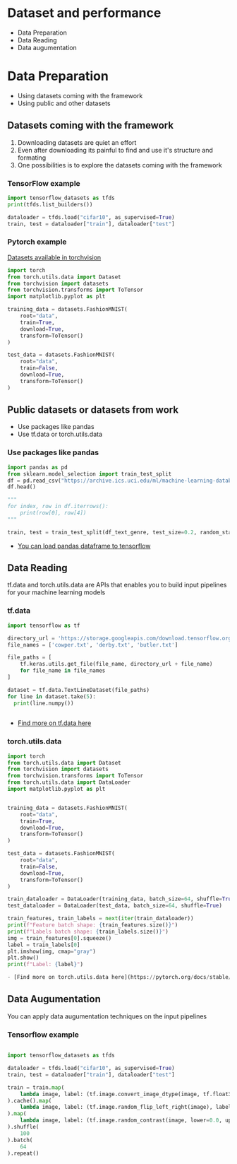 # Dataset and performance
- Data Preparation
- Data Reading 
- Data augumentation 

# Data Preparation
- Using datasets coming with the framework
- Using public and other datasets

## Datasets coming with the framework
1. Downloading datasets are quiet an effort
2. Even after downloading its painful to find and use it's structure and formating 
3. One possibilities is to explore the datasets coming with the framework

### TensorFlow example

```python
import tensorflow_datasets as tfds
print(tfds.list_builders())

dataloader = tfds.load("cifar10", as_supervised=True)
train, test = dataloader["train"], dataloader["test"]

```

### Pytorch example
[Datasets available in torchvision](https://pytorch.org/vision/stable/datasets.html)

```python
import torch
from torch.utils.data import Dataset
from torchvision import datasets
from torchvision.transforms import ToTensor
import matplotlib.pyplot as plt

training_data = datasets.FashionMNIST(
    root="data",
    train=True,
    download=True,
    transform=ToTensor()
)

test_data = datasets.FashionMNIST(
    root="data",
    train=False,
    download=True,
    transform=ToTensor()
)

```

## Public datasets or datasets from work
- Use packages like pandas
- Use tf.data or torch.utils.data

### Use packages like pandas

```python
import pandas as pd
from sklearn.model_selection import train_test_split
df = pd.read_csv("https://archive.ics.uci.edu/ml/machine-learning-databases/iris/iris.data", header=None)
df.head()

"""
for index, row in df.iterrows():
    print(row[0], row[4])
"""    

train, test = train_test_split(df_text_genre, test_size=0.2, random_state=42, shuffle=True)
```
- [You can load pandas dataframe to tensorflow](https://www.tensorflow.org/tutorials/load_data/pandas_dataframe)

## Data Reading
tf.data and torch.utils.data are APIs that enables you to build input pipelines for your machine learning models

### tf.data

```python
import tensorflow as tf

directory_url = 'https://storage.googleapis.com/download.tensorflow.org/data/illiad/'
file_names = ['cowper.txt', 'derby.txt', 'butler.txt']

file_paths = [
    tf.keras.utils.get_file(file_name, directory_url + file_name)
    for file_name in file_names
]

dataset = tf.data.TextLineDataset(file_paths)
for line in dataset.take(5):
  print(line.numpy())
 
```
- [Find more on tf.data here](https://www.tensorflow.org/guide/data)

### torch.utils.data

```python
import torch
from torch.utils.data import Dataset
from torchvision import datasets
from torchvision.transforms import ToTensor
from torch.utils.data import DataLoader
import matplotlib.pyplot as plt


training_data = datasets.FashionMNIST(
    root="data",
    train=True,
    download=True,
    transform=ToTensor()
)

test_data = datasets.FashionMNIST(
    root="data",
    train=False,
    download=True,
    transform=ToTensor()
)

train_dataloader = DataLoader(training_data, batch_size=64, shuffle=True)
test_dataloader = DataLoader(test_data, batch_size=64, shuffle=True)

train_features, train_labels = next(iter(train_dataloader))
print(f"Feature batch shape: {train_features.size()}")
print(f"Labels batch shape: {train_labels.size()}")
img = train_features[0].squeeze()
label = train_labels[0]
plt.imshow(img, cmap="gray")
plt.show()
print(f"Label: {label}")

- [Find more on torch.utils.data here](https://pytorch.org/docs/stable/data.html)
```

## Data Augumentation
You can apply data augumentation techniques on the input pipelines

### Tensorflow example

```python

import tensorflow_datasets as tfds

dataloader = tfds.load("cifar10", as_supervised=True)
train, test = dataloader["train"], dataloader["test"]

train = train.map(
    lambda image, label: (tf.image.convert_image_dtype(image, tf.float32), label)
).cache().map(
    lambda image, label: (tf.image.random_flip_left_right(image), label)
).map(
    lambda image, label: (tf.image.random_contrast(image, lower=0.0, upper=1.0), label)
).shuffle(
    100
).batch(
    64
).repeat()
```


